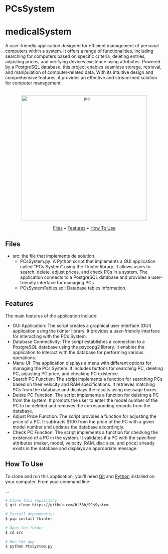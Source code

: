 # PCsSystem

# medicalSystem
A user-friendly application designed for efficient management of personal computers within a system. It offers a range of functionalities, including searching for computers based on specific criteria, deleting entries, adjusting prices, and verifying devices existence using attributes. Powered by a PostgreSQL database, this project enables seamless storage, retrieval, and manipulation of computer-related data. With its intuitive design and comprehensive features, it provides an effective and streamlined solution for computer management.

<p align="center">
  <br>
  <img src="https://i.imgur.com/y2V8fIb.png" alt="pic" width="400">
  <br>
</p>
<p align="center" >
  <a href="#Files">Files</a> •
  <a href="#Features">Features</a> •
  <a href="#how-to-use">How To Use</a> 
</p>

## Files

- src: the file that implements de solution.
  - PCsSystem.py: A Python script that implements a GUI application called "PCs System" using the Tkinter library. It allows users to search, delete, adjust prices, and check PCs in a system. The application connects to a PostgreSQL database and provides a user-friendly interface for managing PCs.
  - PCsSystemTables.sql: Database tables information.

## Features
The main features of the application include:
- GUI Application: The script creates a graphical user interface (GUI) application using the tkinter library. It provides a user-friendly interface for interacting with the PCs System.
- Database Connectivity: The script establishes a connection to a PostgreSQL database using the psycopg2 library. It enables the application to interact with the database for performing various operations.
- Menu UI: The application displays a menu with different options for managing the PCs System. It includes buttons for searching PC, deleting PC, adjusting PC price, and checking PC existence.
- Search PC Function: The script implements a function for searching PCs based on their velocity and RAM specifications. It retrieves matching PCs from the database and displays the results using message boxes.
- Delete PC Function: The script implements a function for deleting a PC from the system. It prompts the user to enter the model number of the PC to be deleted and removes the corresponding records from the database.
- Adjust Price Function: The script provides a function for adjusting the price of a PC. It subtracts $100 from the price of the PC with a given model number and updates the database accordingly.
- Check PC Function: The script implements a function for checking the existence of a PC in the system. It validates if a PC with the specified attributes (maker, model, velocity, RAM, disc size, and price) already exists in the database and displays an appropriate message.


## How To Use
To clone and run this application, you'll need [Git](https://git-scm.com) and [Python](https://www.python.org/downloads/) installed on your computer. From your command line:

...
```bash
# Clone this repository
$ git clone https://github.com/bl33h/PCsSystem

# Install dependencies
$ pip install tkinter 

# Open the folder
$ cd src

# Run the app
$ python PCsSystem.py

```

